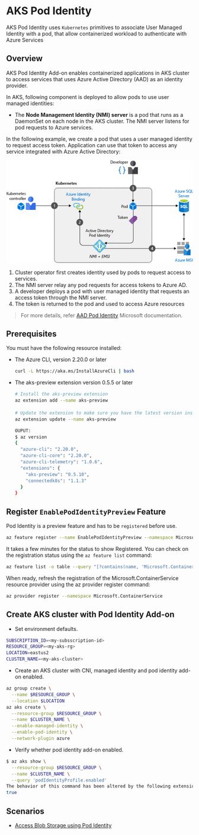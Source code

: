 # AKS Pod Identity

AKS Pod Identity uses `Kubernetes` primitives to associate User Managed Identity with a pod, that allow containerized workload to authenticate with Azure Services

## Overview

AKS Pod Identity Add-on enables containerized applications in AKS cluster to access services that uses Azure Active Directory (AAD) as an identity provider.

In AKS, following component is deployed to allow pods to use user managed identities:

- The **Node Management Identity (NMI) server** is a pod that runs as a DaemonSet on each node in the AKS cluster. The NMI server listens for pod requests to Azure services.

In the following example, we create a pod that uses a user managed identity to request access token. Application can use that token to access any service integrated with Azure Active Directory:

![AKS Pod Identity](docs/img/aks-pod-identities.png)

1. Cluster operator first creates identity used by pods to request access to services.
2. The NMI server relay any pod requests for access tokens to Azure AD.
3. A developer deploys a pod with user managed identity that requests an access token through the NMI server.
4. The token is returned to the pod and used to access Azure resources

> For more details, refer [AAD Pod Identity](https://docs.microsoft.com/en-us/azure/aks/use-azure-ad-pod-identity/) Microsoft documentation.

## Prerequisites

You must have the following resource installed:

- The Azure CLI, version 2.20.0 or later
  ```sh
  curl -L https://aka.ms/InstallAzureCli | bash
  ```

- The aks-preview extension version 0.5.5 or later
  ```sh
  # Install the aks-preview extension
  az extension add --name aks-preview

  # Update the extension to make sure you have the latest version installed
  az extension update --name aks-preview
  ```

  ```sh
  OUPUT:
  $ az version
  {
    "azure-cli": "2.20.0",
    "azure-cli-core": "2.20.0",    
    "azure-cli-telemetry": "1.0.6",
    "extensions": {
      "aks-preview": "0.5.10",     
      "connectedk8s": "1.1.3"      
    }
  }
  ```

## Register `EnablePodIdentityPreview` Feature

Pod Identity is a preview feature and has to be `registered` before use.

```sh
az feature register --name EnablePodIdentityPreview --namespace Microsoft.ContainerService
```

It takes a few minutes for the status to show Registered. You can check on the registration status using the `az feature list` command:

```sh
az feature list -o table --query "[?contains(name, 'Microsoft.ContainerService/EnablePodIdentityPreview')].{Name:name,State:properties.state}"
```

When ready, refresh the registration of the Microsoft.ContainerService resource provider using the az provider register command:

```sh
az provider register --namespace Microsoft.ContainerService
```

## Create AKS cluster with Pod Identity Add-on 

- Set environment defaults.

```sh
SUBSCRIPTION_ID=<my-subsscription-id>
RESOURCE_GROUP=<my-aks-rg>
LOCATION=eastus2
CLUSTER_NAME=<my-aks-cluster>
```

- Create an AKS cluster with CNI, managed identity and pod identity add-on enabled. 

```sh
az group create \
  --name $RESOURCE_GROUP \
  --location $LOCATION
az aks create \
  --resource-group $RESOURCE_GROUP \
  --name $CLUSTER_NAME \
  --enable-managed-identity \
  --enable-pod-identity \
  --network-plugin azure
```

- Verify whether pod identity add-on enabled.

```sh
$ az aks show \
  --resource-group $RESOURCE_GROUP \
  --name $CLUSTER_NAME \
  --query 'podIdentityProfile.enabled'
The behavior of this command has been altered by the following extension: aks-preview
true
```

## Scenarios

- [Access Blob Storage using Pod Identity](docs/access-blob-using-pod-identity.md)